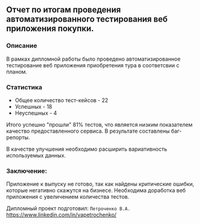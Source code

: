 
## Отчет по итогам проведения автоматизированного тестирования веб приложения покупки. 

### Описание
В рамках дипломной работы было проведено автоматизированное тестирование веб приложения приобретения тура в соответсвии с планом.

### Статистика

* Общее количество тест-кейсов - 22
* Успешных - 18
* Неуспешных - 4
    

Итого успешно "прошли" 81% тестов, что является низким показателем качество предоставленного сервиса.  В результате составлены баг-репорты.

В качестве улучшения необходимо расширить вариативность используемых данных.
### Заключение:
Приложение к выпуску не готово, так как найдены критические ошибки, которые негативно скажутся на бизнесе. Необходима доработка веб приложения с увеличением количества тестов. 

Дипломный проект подготовил: `Петроченко В.А.`
https://www.linkedin.com/in/vapetrochenko/

